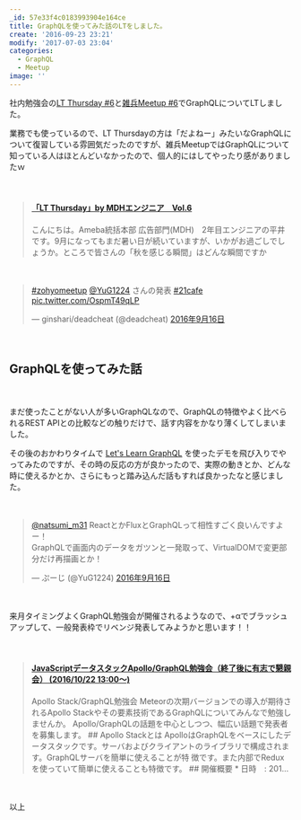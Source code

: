 ```yaml
---
_id: 57e33f4c0183993904e164ce
title: GraphQLを使ってみた話のLTをしました。
create: '2016-09-23 23:21'
modify: '2017-07-03 23:04'
categories:
  - GraphQL
  - Meetup
image: ''
---
```


社内勉強会の[LT Thursday #6](https://ameba-ad-pr.amebaownd.com/posts/1206460)と[雑兵Meetup #6](http://zohyo.connpass.com/event/37665/)でGraphQLについてLTしました。

業務でも使っているので、LT Thursdayの方は「だよねー」みたいなGraphQLについて復習している雰囲気だったのですが、雑兵MeetupではGraphQLについて知っている人はほとんどいなかったので、個人的にはしてやったり感がありましたｗ

<!-- more -->

　
<blockquote class="embedly-card" data-card-key="efc9713d77434ae8b88ef22dda0a91e8" data-card-controls="0" data-card-width="500" data-card-type="article" data-card-align="left"><h4><a href="https://ameba-ad-pr.amebaownd.com/posts/1206460">「LT Thursday」by MDHエンジニア　Vol.6</a></h4><p>こんにちは。Ameba統括本部 広告部門(MDH)　2年目エンジニアの平井です。9月になってもまだ暑い日が続いていますが、いかがお過ごしでしょうか。ところで皆さんの「秋を感じる瞬間」はどんな瞬間ですか</p></blockquote>
<script async src="//cdn.embedly.com/widgets/platform.js" charset="UTF-8"></script>

　

<blockquote class="twitter-tweet" data-lang="ja"><p lang="ja" dir="ltr"><a href="https://twitter.com/hashtag/zohyomeetup?src=hash">#zohyomeetup</a> <a href="https://twitter.com/YuG1224">@YuG1224</a> さんの発表 <a href="https://twitter.com/hashtag/21cafe?src=hash">#21cafe</a> <a href="https://t.co/OspmT49qLP">pic.twitter.com/OspmT49qLP</a></p>&mdash; ginshari/deadcheat (@deadcheat) <a href="https://twitter.com/deadcheat/status/776751387413614592">2016年9月16日</a></blockquote>
<script async src="//platform.twitter.com/widgets.js" charset="utf-8"></script>

　

## GraphQLを使ってみた話

<div style="max-width:500px">
<script async class="speakerdeck-embed" data-id="83540d65f70046f882012505ce20aada" data-ratio="1.33333333333333" src="//speakerdeck.com/assets/embed.js"></script>
</div>

　

まだ使ったことがない人が多いGraphQLなので、GraphQLの特徴やよく比べられるREST APIとの比較などの触りだけで、話す内容をかなり薄くしてしまいました。

その後のおかわりタイムで [Let's Learn GraphQL](https://learngraphql.com/) を使ったデモを飛び入りでやってみたのですが、その時の反応の方が良かったので、実際の動きとか、どんな時に使えるかとか、さらにもっと踏み込んだ話もすれば良かったなと感じました。

　

<blockquote class="twitter-tweet" data-lang="ja"><p lang="ja" dir="ltr"><a href="https://twitter.com/natsumi_m31">@natsumi_m31</a> ReactとかFluxとGraphQLって相性すごく良いんですよー！<br>GraphQLで画面内のデータをガツンと一発取って、VirtualDOMで変更部分だけ再描画とか！</p>&mdash; ぷーじ (@YuG1224) <a href="https://twitter.com/YuG1224/status/776827372087586816">2016年9月16日</a></blockquote>
<script async src="//platform.twitter.com/widgets.js" charset="utf-8"></script>

　

来月タイミングよくGraphQL勉強会が開催されるようなので、+αでブラッシュアップして、一般発表枠でリベンジ発表してみようかと思います！！

　

<blockquote class="embedly-card" data-card-key="efc9713d77434ae8b88ef22dda0a91e8" data-card-controls="0" data-card-width="500" data-card-image="https://connpass-tokyo.s3.amazonaws.com/thumbs/b8/27/b827c999c74488fae38459b690f6bad3.png" data-card-type="article" data-card-align="left"><h4><a href="http://meteor-fan.connpass.com/event/40789/">JavaScriptデータスタックApollo/GraphQL勉強会（終了後に有志で懇親会） (2016/10/22 13:00〜)</a></h4><p>Apollo Stack/GraphQL勉強会 Meteorの次期バージョンでの導入が期待されるApollo Stackやその要素技術であるGraphQLについてみんなで勉強しませんか。 Apollo/GraphQLの話題を中心としつつ、幅広い話題で発表者を募集します。 ## Apollo Stackとは ApolloはGraphQLをベースにしたデータスタックです。サーバおよびクライアントのライブラリで構成されます。GraphQLサーバを簡単に使えることが特 徴です。また内部でReduxを使っていて簡単に使えることも特徴です。 ## 開催概要 * 日時　: 201...</p></blockquote>
<script async src="//cdn.embedly.com/widgets/platform.js" charset="UTF-8"></script>

　

以上
